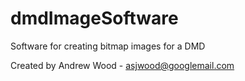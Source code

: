 # dmdImageSoftware

Software for creating bitmap images for a DMD

Created by Andrew Wood - asjwood@googlemail.com
